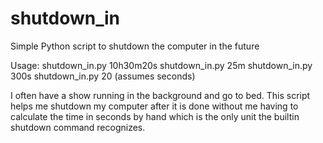 # shutdown_in
Simple Python script to shutdown the computer in the future

Usage:
    shutdown_in.py 10h30m20s
    shutdown_in.py 25m
    shutdown_in.py 300s
    shutdown_in.py 20 (assumes seconds)

I often have a show running in the background and go to bed. This script helps me shutdown my computer after it is done without me having to calculate the time in seconds by hand which is the only unit the builtin shutdown command recognizes.
